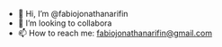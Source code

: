 - 👋 Hi, I’m @fabiojonathanarifin
- 💞️ I’m looking to collabora
- 📫 How to reach me: fabiojonathanarifin@gmail.com

<!---
fabiojonathanarifin/fabiojonathanarifin is a ✨ special ✨ repository because its `README.md` (this file) appears on your GitHub profile.
You can click the Preview link to take a look at your changes.
--->
